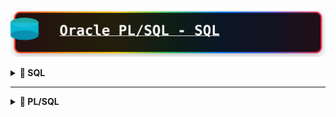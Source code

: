 ![Mi Base de Datos](assets/title.svg)

<details>
<summary><strong>📝 SQL</strong></summary>
# 📖 SQL — Consultas, Operadores y Funciones

Un archivo con estilo para tu GitHub, manteniendo todo tu contenido original y enriqueciéndolo con títulos, secciones, y emojis para facilitar su lectura y uso.

---

## 📝 Cambiar Formato de Columnas

```sql
-- Entre comillas si deseas cambiar el formato ""
SELECT FIRST_NAME, last_name, salary AS "Salario Empleado" FROM EMPLOYEES;
```

---

## ➕ Operadores Básicos

```
+ SUMA
- RESTA
* MULTIPLICACION
/ DIVISION
```

```sql
SELECT FIRST_NAME, SALARY, SALARY*12 AS "Salario Anual", 20*10 AS "EJEMPLO" FROM EMPLOYEES;
```

---

## 🏷️ CLASE 45 — LITERALES

```sql
SELECT 'NOMBRE:', FIRST_NAME FROM EMPLOYEES;

SELECT 'NOMBRE:' || FIRST_NAME || ' ' || LAST_NAME AS "NOMBRE EMPLEADO" FROM EMPLOYEES;
```

---

## 🧮 CLASE 47 — TABLA DUAL

```sql
SELECT 4+3, FIRST_NAME FROM EMPLOYEES;

SELECT 4+3, 'ES EL RESULTADO' FROM DUAL;

DESC DUAL;
```

---

## ⚠️ CLASE 48 — NULOS (NULL)

```sql
SELECT FIRST_NAME, SALARY, COMMISSION_PCT, SALARY*COMMISSION_PCT AS "SALARIO TOTAL" FROM EMPLOYEES;
```

---

## 🔁 CLASE 49 — DISTINCT (Agrupa datos duplicados)

```sql
SELECT * FROM EMPLOYEES;

SELECT FIRST_NAME, DEPARTMENT_ID FROM EMPLOYEES;

SELECT DISTINCT DEPARTMENT_ID FROM EMPLOYEES;

SELECT DISTINCT DEPARTMENT_ID, JOB_ID FROM EMPLOYEES;
```

---

## 🔍 CLASE 52 — WHERE (Filtrar filas por condición)

/*
OPERADORES DE COMPARACION MAS COMUNES:
= , >=, <, >, <=, <>
*/

```sql
SELECT * FROM EMPLOYEES WHERE DEPARTMENT_ID = 50;

SELECT FIRST_NAME, SALARY FROM EMPLOYEES WHERE SALARY = 4000;

SELECT FIRST_NAME FROM EMPLOYEES WHERE DEPARTMENT_ID <> 50;
```

---

## 🔢 CLASE 53 — Condiciones con Literales

```sql
SELECT FIRST_NAME, LAST_NAME FROM EMPLOYEES WHERE FIRST_NAME = 'John';
```

---

## 📆 CLASE 54 — Comparar Fechas

```sql
SELECT * FROM EMPLOYEES;

SELECT * FROM EMPLOYEES WHERE HIRE_DATE = '21-09-05';

SELECT * FROM EMPLOYEES WHERE HIRE_DATE > '21-09-05';
```

---

## 🔁 CLASE 56 — BETWEEN (Rangos en Comparación)

```sql
SELECT * FROM EMPLOYEES WHERE SALARY BETWEEN 5000 AND 6000;

SELECT * FROM EMPLOYEES WHERE HIRE_DATE BETWEEN '01-01-07' AND '01-01-09';

SELECT * FROM EMPLOYEES WHERE FIRST_NAME BETWEEN 'Douglas' AND 'Steven';
```

---

## 🎯 CLASE 57 — IN (Buscar valores en una lista)

```sql
SELECT * FROM EMPLOYEES WHERE DEPARTMENT_ID IN(50,60);

SELECT * FROM EMPLOYEES WHERE JOB_ID IN ('SH_CLERK','ST_CLERK','ST_MAN');
```

### 🧪 Práctica BETWEEN & IN

```sql
SELECT * FROM EMPLOYEES WHERE DEPARTMENT_ID BETWEEN 50 AND 60;

SELECT * FROM EMPLOYEES WHERE HIRE_DATE BETWEEN '01-01-02' AND '31-12-04';

SELECT * FROM EMPLOYEES WHERE LAST_NAME BETWEEN 'D' AND 'H';

SELECT * FROM EMPLOYEES WHERE DEPARTMENT_ID IN(30,60,90);

SELECT * FROM EMPLOYEES WHERE JOB_ID IN('IT_PROG','PU_CLERK');

SELECT * FROM LOCATIONS;

SELECT * FROM LOCATIONS WHERE COUNTRY_ID IN('UK','JP');
```

---

## 🔎 CLASE 59 — LIKE (Buscar patrones en cadenas)

```
LIKE 'PATRON'
% (cualquier número de caracteres)
_ (un solo caracter)
```

```sql
SELECT * FROM EMPLOYEES WHERE FIRST_NAME LIKE 'J%';

SELECT * FROM EMPLOYEES WHERE FIRST_NAME LIKE '_e%';

SELECT * FROM EMPLOYEES WHERE FIRST_NAME LIKE '%te%';
```

> **Nota:** LIKE consume mucha memoria, úsalo con cuidado.

### 🧪 Práctica LIKE

```sql
SELECT * FROM EMPLOYEES WHERE FIRST_NAME LIKE 'J%';
SELECT * FROM EMPLOYEES WHERE FIRST_NAME LIKE 'S%n';
SELECT * FROM COUNTRIES;
SELECT * FROM COUNTRIES WHERE COUNTRY_NAME LIKE '_r%';
```

---

## ❓ CLASE 61 — IS NULL / IS NOT NULL

```sql
SELECT * FROM EMPLOYEES WHERE COMMISSION_PCT = NULL; -- No tiene sentido

SELECT * FROM EMPLOYEES WHERE COMMISSION_PCT IS NULL;

SELECT * FROM LOCATIONS;
SELECT * FROM LOCATIONS WHERE STATE_PROVINCE IS NULL;

SELECT * FROM EMPLOYEES;
SELECT FIRST_NAME, SALARY, COMMISSION_PCT, SALARY+(SALARY*COMMISSION_PCT) AS "Salario Total"
FROM EMPLOYEES WHERE COMMISSION_PCT IS NOT NULL;
```

---

## 🔗 CLASE 63 — AND, OR, NOT (Múltiples condiciones)

/*
AND C1 AND C2 --> TRUE
OR  C1 OR C2  --> TRUE
NOT C1 --> TRUE para negar una condición
*/

```sql
SELECT * FROM EMPLOYEES WHERE SALARY > 5000 AND DEPARTMENT_ID = 50;

SELECT * FROM EMPLOYEES WHERE SALARY > 5000 OR DEPARTMENT_ID = 50;

SELECT * FROM EMPLOYEES WHERE DEPARTMENT_ID NOT IN(50,60);
```

---

## 🔀 CLASE 64 — Combinaciones de AND / OR

/*
C1 AND C2 TRUE TRUE   --> TRUE
C1 AND C2 TRUE FALSE  --> FALSE
C1 AND C2 FALSE FALSE --> FALSE
C1 OR C2  TRUE TRUE   --> TRUE
C1 OR C2  TRUE FALSE  --> TRUE
C1 OR C2 FALSE FALSE  --> FALSE
*/

```sql
SELECT FIRST_NAME, SALARY, DEPARTMENT_ID, HIRE_DATE FROM EMPLOYEES
WHERE SALARY > 5000 AND DEPARTMENT_ID = 50 AND HIRE_DATE > '01-01-05';
```

### 🧪 Práctica AND / OR / NOT

```sql
SELECT * FROM EMPLOYEES;
SELECT FIRST_NAME, HIRE_DATE, JOB_ID FROM EMPLOYEES WHERE JOB_ID = 'IT_PROG' AND SALARY > 6000;

SELECT * FROM EMPLOYEES WHERE FIRST_NAME LIKE 'S%' AND SALARY > 3000 AND (DEPARTMENT_ID = 50 OR DEPARTMENT_ID = 80);

SELECT * FROM EMPLOYEES WHERE JOB_ID = 'IT_PROG' AND PHONE_NUMBER LIKE '5%' AND HIRE_DATE BETWEEN '01-01-07' AND '31-12-07';
```

---

## 🧩 CLASE 66 — ORDER BY (Ordenar resultados)

```sql
SELECT * FROM EMPLOYEES ORDER BY SALARY DESC;

SELECT FIRST_NAME, LAST_NAME, SALARY FROM EMPLOYEES
WHERE FIRST_NAME = 'David'
ORDER BY FIRST_NAME, LAST_NAME;

SELECT FIRST_NAME, LAST_NAME, SALARY FROM EMPLOYEES
WHERE FIRST_NAME = 'David'
ORDER BY FIRST_NAME, SALARY DESC;

SELECT FIRST_NAME, SALARY*12 AS SALARIO FROM EMPLOYEES
ORDER BY SALARIO;

SELECT FIRST_NAME, SALARY*12 FROM EMPLOYEES
ORDER BY 2;

SELECT FIRST_NAME, SALARY*12 AS TOTAL FROM EMPLOYEES
ORDER BY TOTAL DESC;
```

---

## 🎯 CLASE 68 — FETCH (Limitar el número de filas)

```sql
SELECT FIRST_NAME, SALARY FROM EMPLOYEES;

SELECT FIRST_NAME, SALARY FROM EMPLOYEES ORDER BY SALARY DESC FETCH FIRST 5 ROWS ONLY;

SELECT FIRST_NAME, SALARY FROM EMPLOYEES ORDER BY SALARY DESC FETCH FIRST 7 ROWS WITH TIES;

SELECT FIRST_NAME, SALARY FROM EMPLOYEES ORDER BY SALARY DESC OFFSET 5 ROWS FETCH FIRST 5 ROWS WITH TIES;

SELECT * FROM EMPLOYEES FETCH FIRST 20 PERCENT ROWS ONLY;
```

---

## 📚 CLASE 69 — FUNCIONES

```
- Permiten operaciones y expresiones en SQL
- Tipos: numéricas, de cadenas, fechas, propósito general
- Formato: SELECT COLUMNA, FUNCION(PARAMETRO) FROM TABLA
- Sin parámetros: SYSDATE, USER
- Varios argumentos: SUBSTR(CADENA,POSICION,LONGITUD)
- Anidamiento: se pueden anidar funciones
- Ejemplo: 
    SUBSTR('hola',1,2) -> ho
    UPPER(SUBSTR('hola',1,2)) -> HO
```

---

## 🔡 CLASE 70 — Funciones UPPER, LOWER, INITCAP

```sql
SELECT EMAIL, LOWER(EMAIL) FROM EMPLOYEES;

SELECT FIRST_NAME, UPPER(FIRST_NAME) FROM EMPLOYEES;

SELECT INITCAP('ESTO ES UNA PRUEBA') FROM DUAL; -- Pone de tipo oración
```

---

## 🗃️ CLASE 71 — Funciones en la cláusula WHERE

```sql
SELECT FIRST_NAME, LAST_NAME FROM EMPLOYEES
WHERE UPPER(FIRST_NAME) = 'DAVID';
```

---

## 🔗 CLASE 72 — Funciones CONCAT y anidamiento

```sql
SELECT FIRST_NAME || ' ' || LAST_NAME FROM EMPLOYEES;

SELECT CONCAT(FIRST_NAME, LAST_NAME) FROM EMPLOYEES;

SELECT CONCAT(FIRST_NAME, CONCAT(' ', LAST_NAME)) FROM EMPLOYEES;
```

---

## 🔢 CLASE 73 — Función LENGTH (Longitud de cadenas)

```sql
SELECT FIRST_NAME, LENGTH(FIRST_NAME) FROM EMPLOYEES;

SELECT FIRST_NAME FROM EMPLOYEES WHERE LENGTH(FIRST_NAME) = 6;
```

---

## ✂️ CLASE 74 — Función SUBSTR (Subcadenas)

```sql
SELECT FIRST_NAME, SUBSTR(FIRST_NAME, 1, 3) FROM EMPLOYEES;

SELECT FIRST_NAME, SUBSTR(FIRST_NAME, 3) FROM EMPLOYEES;

SELECT FIRST_NAME, SUBSTR(FIRST_NAME, LENGTH(FIRST_NAME), 1) FROM EMPLOYEES;
```

---

## 📍 CLASE 75 — Función INSTR (Posición de subcadena)

```sql
SELECT FIRST_NAME, INSTR(FIRST_NAME, 'a') FROM EMPLOYEES;

SELECT FIRST_NAME, INSTR(FIRST_NAME, 'a') FROM EMPLOYEES
WHERE INSTR(FIRST_NAME, 'a') <> 0;

SELECT FIRST_NAME, INSTR(LOWER(FIRST_NAME), 'a') FROM EMPLOYEES
WHERE INSTR(LOWER(FIRST_NAME), 'a') <> 0;

/* 
Explicación: 
- Busca empleados cuyo nombre contiene 'a' (minúscula o mayúscula)
- Muestra la posición donde aparece por primera vez
- LOWER() permite buscar sin importar mayúsculas/minúsculas
*/
SELECT FIRST_NAME, INSTR(UPPER(FIRST_NAME), 'A') FROM EMPLOYEES
WHERE INSTR(FIRST_NAME, 'A') <> 0;

SELECT FIRST_NAME, INSTR(LOWER(FIRST_NAME), 'a', 4) FROM EMPLOYEES
WHERE INSTR(LOWER(FIRST_NAME), 'a', 4) <> 0;
```

---

## ⬅️➡️ CLASE 76 — LPAD/RPAD (Rellenar cadenas)

```sql
SELECT FIRST_NAME FROM EMPLOYEES;
SELECT RPAD(FIRST_NAME, 20, '*') FROM EMPLOYEES; -- derecha
SELECT LPAD(FIRST_NAME, 20, '*') FROM EMPLOYEES; -- izquierda
```

---

## 🧼 CLASE 77 — Funciones REPLACE, LTRIM, RTRIM

```sql
SELECT REPLACE(FIRST_NAME, 'a', '*') FROM EMPLOYEES;

SELECT RTRIM('HOLA         ') || ' ADIOS' FROM DUAL;

SELECT 'ALBERTO ' || LTRIM('                 PEREZ') FROM DUAL;

SELECT FIRST_NAME, RTRIM(FIRST_NAME, 'm') FROM EMPLOYEES;
```

---

## 📝 PRÁCTICA — Funciones de tipo carácter

*(Agrega aquí tus propias consultas de práctica)*

-- • En la tabla LOCATIONS, averiguar las ciudades que son de Canada o
-- Estados unidos (Country_id=CA o US) y que la longitud del nombre de la
-- calle sea superior a 15.

SELECT CITY,COUNTRY_ID
FROM LOCATIONS
WHERE COUNTRY_ID IN('CA','US')
AND LENGTH(STREET_ADDRESS) >15;

/*
• Muestra la longitud del nombre y el salario anual (por 14) para los
empleados cuyo apellido contenga el carácter 'b' después de la 3ª
posición.
*/
SELECT FIRST_NAME, LENGTH(FIRST_NAME), LAST_NAME, SALARY * 14 AS "SALARIO ANUAL"
FROM EMPLOYEES
WHERE INSTR(LAST_NAME, 'b') > 3;

/*
Averiguar los empleados que ganan entre 4000 y 7000 euros y que
tienen alguna 'a' en el nombre. (Debemos usar INSTR y da igual que sea
mayúscula que minúsculas) y que tengan comisión.
*/

SELECT *
FROM EMPLOYEES
WHERE SALARY BETWEEN 4000 AND 7000
AND INSTR(LOWER(FIRST_NAME), 'a') <> 0
AND COMMISSION_PCT IS NOT NULL;

# EXPLICACION
Si no pones `<> 0` en la función INSTR, obtienes un resultado diferente:

## Sin `<> 0`:
```sql
SELECT *
FROM EMPLOYEES
WHERE SALARY BETWEEN 4000 AND 7000
  AND INSTR(LOWER(FIRST_NAME), 'a')
  AND COMMISSION_PCT IS NOT NULL;
```

## ¿Qué ocurre?

**INSTR** devuelve:
- **0** = La letra 'a' NO está en el nombre
- **Número positivo** = La posición donde está la letra 'a'

En Oracle, las condiciones se evalúan como:
- **0** = FALSE
- **Cualquier número distinto de 0** = TRUE

## Resultado práctico:

**CON `<> 0`**: Busca empleados que tienen la letra 'a' en el nombre
**SIN `<> 0`**: También busca empleados que tienen la letra 'a' en el nombre

En este caso específico, **el resultado es el mismo** porque:
- Si INSTR encuentra 'a', devuelve posición (1,2,3...) = TRUE
- Si INSTR no encuentra 'a', devuelve 0 = FALSE

## Diferencia importante:

```sql
-- Estas dos consultas dan el mismo resultado:
WHERE INSTR(LOWER(FIRST_NAME), 'a') <> 0  -- Explícito
WHERE INSTR(LOWER(FIRST_NAME), 'a')       -- Implícito
```

La versión `<> 0` es más clara y explícita para entender qué estás buscando, pero funcionalmente son equivalentes en Oracle.


- Visualizar las iniciales de nombre y apellidos separados por puntos. Por
### ejemplo:

![imagen](./images/img.png)

### Solucion :

```sql
SELECT FIRST_NAME,
       LAST_NAME,
       SUBSTR(FIRST_NAME, 1, 1) || '.' || SUBSTR(LAST_NAME, 1, 1) || '.' AS "INICIALES"
FROM EMPLOYEES;


```
![imagen](images/2.png)

---

- MOSTRAR EMPLEADOS DONDE EL NOMBRE O APELLIDO COMIENZA CON 'S'

```sql
SELECT * FROM EMPLOYEES
WHERE FIRST_NAME LIKE 'S%' OR LAST_NAME LIKE 'S%';


```

![imagen](images/3.png)

-- Visualizar el nombre del empleado, su salario, y con asteriscos, el
-- número miles de dólares que gana. Se asocia ejemplo. (PISTA: se
-- puede usar RPAD. Ordenado por salario

```sql

SELECT FIRST_NAME,
       SALARY,
       RPAD('*', SALARY / 1000, '*') AS RANKING
FROM EMPLOYEES
ORDER BY SALARY DESC;

```

### EXPLICACION

La función `RPAD` rellena una cadena por la derecha hasta alcanzar una longitud específica. Te explico cada parámetro:

## Sintaxis de RPAD:
```sql
RPAD(cadena_original, longitud_total, carácter_relleno)
```

## En tu ejemplo:
```sql
RPAD('*', SALARY / 1000, '*')
```

### Parámetros:
1. **`'*'`** - Cadena original (un asterisco)
2. **`SALARY / 1000`** - Longitud total deseada (salario dividido entre 1000)
3. **`'*'`** - Carácter para rellenar (asterisco)

### Funcionamiento:
- Si un empleado gana **5000**, entonces `SALARY / 1000 = 5`
- RPAD toma el primer `'*'` y lo rellena hasta llegar a 5 caracteres usando `'*'`
- Resultado: `*****` (5 asteriscos)

- Si gana **12000**, entonces `SALARY / 1000 = 12`
- Resultado: `************` (12 asteriscos)

## Ejemplo práctico:
```sql
-- Si SALARY = 8000
RPAD('*', 8000/1000, '*') = RPAD('*', 8, '*') = '********'

-- Si SALARY = 3500  
RPAD('*', 3500/1000, '*') = RPAD('*', 3, '*') = '***'
```

## Propósito:
Crear una representación visual del salario donde cada asterisco representa 1000 dólares, facilitando comparar salarios de forma gráfica.

![imagen](images/4.png)

---

## ⬅️➡️ CLASE 79 — FUNCIONES NUMERICAS : ROUND - TRUNC - MOD - POWER

-- ROUND REDONDEAR
SELECT ROUND(50.920, 2)
FROM DUAL;
--50.92

-- TRUNC TRUNCAR
SELECT TRUNC(50.9790, 2)
FROM DUAL;
--50.90

--MOD(A,B)
SELECT MOD(10, 3)
FROM DUAL;

-- POWER(A,B)
SELECT POWER(10, 2)
FROM DUAL;
--10^2=100
--*******************************************************************************************************
/*
PRACTICA -->
1. Funciones numéricas
   • Visualizar el nombre y salario de los empleados de los que el número de
   empleado es impar (PISTA: MOD)
   • Prueba con los siguientes valores aplicando las funciones TRUNC y
   ROUND, con 1 y 2 decimales.

*/

```sql

SELECT EMPLOYEE_ID, FIRST_NAME, SALARY
FROM EMPLOYEES
WHERE MOD(EMPLOYEE_ID, 2) <> 0;

```

![imagen](images/5.png)

![imagen](images/6.png)

---
# 📅 SQL — Práctica de Funciones Numéricas y de Fechas

---

## 🧮 1. Funciones Numéricas

> Visualizar el nombre y salario de los empleados cuyo número de empleado es **impar** (`MOD`).

```sql
SELECT EMPLOYEE_ID, FIRST_NAME, SALARY
FROM EMPLOYEES
WHERE MOD(EMPLOYEE_ID, 2) <> 0;
```

> Prueba con los siguientes valores aplicando las funciones `TRUNC` y `ROUND`, con 1 y 2 decimales.

*(Agrega aquí tus valores de prueba y ejemplos de TRUNC/ROUND)*

---

## 📆 CLASE 81 : Funciones de Fechas

```sql
SELECT FIRST_NAME, HIRE_DATE
FROM EMPLOYEES;

SELECT SYSDATE
FROM DUAL;
```

---

## ➕➖ CLASE 82 : Aritmética de Fechas

```sql
SELECT FIRST_NAME, HIRE_DATE
FROM EMPLOYEES;

SELECT SYSDATE
FROM DUAL;

-- Sumar días
SELECT SYSDATE + 2 FROM DUAL; -- Suma 2 días

-- Restar días
SELECT SYSDATE - 2 FROM DUAL; -- Resta 2 días

-- Restar fechas
SELECT HIRE_DATE, SYSDATE - HIRE_DATE AS "DIAS TRABAJADOS"
FROM EMPLOYEES;
```

---

## 📅 CLASE 83 : MONTHS_BETWEEN, NEXT_DAY, ADD_MONTHS

```sql
-- MONTHS_BETWEEN(FECHA1, FECHA2)
SELECT HIRE_DATE, MONTHS_BETWEEN(SYSDATE, HIRE_DATE) AS "MESES TRABAJADOS"
FROM EMPLOYEES;

-- ADD_MONTHS(FECHA, NUMERO_MESES)
SELECT SYSDATE, ADD_MONTHS(SYSDATE, 3), SYSDATE + 90
FROM DUAL;

-- NEXT_DAY(FECHA, 'DIA_DE_LA_SEMANA')
SELECT NEXT_DAY(SYSDATE, 'MIÉRCOLES')
FROM DUAL;
```

---

## ⏳ CLASE 84 : LAST_DAY, ROUND, TRUNC

```sql
-- LAST_DAY(FECHA): último día del mes de la fecha
SELECT SYSDATE, LAST_DAY(SYSDATE)
FROM DUAL;

-- ROUND(FECHA, 'FORMATO'), TRUNC(FECHA, 'FORMATO')
SELECT SYSDATE, ROUND(SYSDATE, 'MONTH'), ROUND(SYSDATE, 'YEAR')
FROM DUAL;

SELECT SYSDATE, TRUNC(SYSDATE, 'MONTH'), TRUNC(SYSDATE, 'YEAR')
FROM DUAL;
```

---

 ## 🚀 **SQL-LAST_DAY, ROUND, TRUNC COMO FUNCIONAN!**
- Estas consultas muestran la fecha actual (SYSDATE) y aplican funciones de redondeo y truncamiento sobre ella:

- ROUND(SYSDATE, 'MONTH'): Redondea la fecha al mes más cercano. Si el día es 16 o mayor, pasa al siguiente mes.

- ROUND(SYSDATE, 'YEAR'): Redondea la fecha al año más cercano. Si el mes es julio o mayor, pasa al siguiente año.

- TRUNC(SYSDATE, 'MONTH'): Trunca la fecha al primer día del mes actual.

- TRUNC(SYSDATE, 'YEAR'): Trunca la fecha al primer día del año actual.

## PRACTICA

-- SOLCION :

-- • Indicar el número de días que los empleados llevan en la empresa

SELECT FIRST_NAME, HIRE_DATE - SYSDATE AS "DIAS EN LA EMPRESA"
FROM EMPLOYEES;

-- • Indicar la fecha que será dentro de 15 días

SELECT SYSDATE + 15 AS "FECHA DENTRO DE 15 DIAS"
FROM DUAL;
-- 2025-11-07 21:21:02

--• ¿Cuántos MESES faltan para la navidad? La cifra debe salir
-- redondeada, con 1 decimal

SELECT ROUND(MONTHS_BETWEEN('25-12-2025', SYSDATE), 1)
FROM DUAL;
-- 2

-- • Indicar la fecha de entrada de un empleado y el último día del mes que
-- entró

SELECT FIRST_NAME, HIRE_DATE, LAST_DAY(HIRE_DATE) AS "ULTIMO DIA DEL MES DE ENTRADA"
FROM EMPLOYEES;

-- Steven,2003-06-17,2003-06-30

-- • Utilizando la función ROUND, indicar los empleados que entraron en los
-- últimos 15 días de cada mes

SELECT FIRST_NAME, HIRE_DATE, ROUND(HIRE_DATE, 'MONTH') AS "ULTIMOS 15 DIAS"
FROM EMPLOYEES
WHERE ROUND(HIRE_DATE, 'MONTH') > HIRE_DATE;

</details>

---

<details>
<summary><strong>📝 PL/SQL</strong></summary>

# 🧾 PL/SQL — Bloques Anónimos y Funciones Básicas

---

--*******************************************************************************************************
--*                         CLASE 30 :  BEGIN - END BLOQUES ANONIMOS                                    *
--*******************************************************************************************************
```sql
BEGIN
    NULL;-- NO HAGAS NADA

END;
```

---

--*******************************************************************************************************
--*                         CLASE 31 :  VISUALIZAR SALIDA POR PANTALLA DBMS_OUTPUT                      *
--*******************************************************************************************************
```sql
SET SERVEROUTPUT ON

BEGIN
    dbms_output.put_line(100);
    dbms_output.put_line('AAAA' || 'XXXX');-- CONCATENACION
END;
```

---

--*******************************************************************************************************
--*                         CLASE 32 :  PRACTICA BLOQUES ANONIMOS                                       *
--*******************************************************************************************************
```sql
SET SERVEROUTPUT ON

BEGIN
    dbms_output.put_line('GEORGE');
    dbms_output.put_line('CHINCHAYAN');
    dbms_output.put_line('GEORGE'
                         || ' '
                         || 'CHINCHAYAN');
END;
```

---

--*******************************************************************************************************
--*                         CLASE 33 :  VARIABLES                                                       *
--*******************************************************************************************************
```sql
SET SERVEROUTPUT ON

DECLARE
    name     VARCHAR2(100);
    lastname VARCHAR2(100);
BEGIN
    name := 'GEORGE';
    lastname := 'CHINCHAYAN';
    dbms_output.put_line(name
                         || ' '
                         || lastname);
END;
```

---

--*******************************************************************************************************
--*                         CLASE 34 :  CONSTANTES - NULL                                               *
--*******************************************************************************************************
```sql
SET SERVEROUTPUT ON

DECLARE
    x CONSTANT NUMBER := 10;-- ES CONSTANTE
    z NUMBER NOT NULL := 20;--NO ES CONSTANTE
BEGIN
    dbms_output.put_line(x);
    z := 30;
    dbms_output.put_line(z);
END;
```

---

--*******************************************************************************************************
--*                         CLASE 35 :  VARIABLE BOOLEAN                                                *
--*******************************************************************************************************
```sql
SET SERVEROUTPUT ON

DECLARE
    b1 BOOLEAN;
BEGIN
    b1 := TRUE;
    b1 := FALSE;
    b1 := NULL;
END;
```
## EXPLICACION :
Sí. DBMS_OUTPUT.PUT_LINE no acepta valores BOOLEAN. Hay que convertir el BOOLEAN 
a texto antes de imprimirlo. Ejemplo breve: usar un IF para mapear TRUE/FALSE/NULL,
o crear una función que devuelva VARCHAR2.

```sql

-- sql
-- Ejemplo A: mapeo con IF
DECLARE
    b1 BOOLEAN := TRUE; -- probar TRUE, FALSE, NULL
BEGIN
    IF b1 IS NULL THEN
        dbms_output.put_line('NULL');
    ELSIF b1 THEN
        dbms_output.put_line('TRUE');
    ELSE
        dbms_output.put_line('FALSE');
    END IF;
END;
/

-- Ejemplo B: función reutilizable para convertir BOOLEAN a VARCHAR2
DECLARE
    FUNCTION bool_to_str(p_bool BOOLEAN) RETURN VARCHAR2 IS
    BEGIN
        IF p_bool IS NULL THEN
            RETURN 'NULL';
        ELSIF p_bool THEN
            RETURN 'TRUE';
        ELSE
            RETURN 'FALSE';
        END IF;
    END;
    b1 BOOLEAN := FALSE;
BEGIN
    dbms_output.put_line(bool_to_str(b1));
END;
/

```
Tienes razón, déjame explicar mejor el tema de `BOOLEAN` en PL/SQL:

## ❌ Problema con BOOLEAN

En PL/SQL **no puedes imprimir directamente un `BOOLEAN`** con `DBMS_OUTPUT.PUT_LINE`:

```sql
DECLARE
    b1 BOOLEAN := TRUE;
BEGIN
    dbms_output.put_line(b1); -- ❌ ERROR: no se puede imprimir BOOLEAN
END;
```

## ✅ Solución: Convertir BOOLEAN a texto

Necesitas convertir el valor `BOOLEAN` a `VARCHAR2` antes de imprimirlo:

```sql
DECLARE
    b1 BOOLEAN := TRUE;
BEGIN
    -- Opción 1: Con IF-ELSIF-ELSE
    IF b1 IS NULL THEN
        dbms_output.put_line('NULL');
    ELSIF b1 THEN
        dbms_output.put_line('TRUE');
    ELSE
        dbms_output.put_line('FALSE');
    END IF;
END;
/
```

## 🔄 Función reutilizable

Para no repetir código, puedes crear una función que convierta `BOOLEAN` a texto:

```sql
DECLARE
    FUNCTION bool_to_str(p_bool BOOLEAN) RETURN VARCHAR2 IS
    BEGIN
        IF p_bool IS NULL THEN RETURN 'NULL';
        ELSIF p_bool THEN RETURN 'TRUE';
        ELSE RETURN 'FALSE';
        END IF;
    END;
    
    b1 BOOLEAN := FALSE;
BEGIN
    dbms_output.put_line(bool_to_str(b1)); -- Imprime: FALSE
END;
/
```

## 📋 Resumen

- **BOOLEAN** en PL/SQL puede tener 3 valores: `TRUE`, `FALSE`, `NULL`
- **No se puede imprimir directamente** con `DBMS_OUTPUT.PUT_LINE`
- **Debes convertirlo a texto** usando `IF` o una función auxiliar

--*******************************************************************************************************
--*                         CLASE 37 :  %TYPE es del tipo                                               *
--*******************************************************************************************************
```sql
SET SERVEROUTPUT ON

DECLARE
    x     NUMBER;
    z     x%TYPE;
    emple employees.salary%TYPE;--TABLA + COLUMNA Y TIPO
BEGIN
    emple := 100;
END;
```

---

--*******************************************************************************************************
--*                         CLASE 38 :  Operadores                                                      *
--*******************************************************************************************************
```sql
/*

+ SUMA
- RESTA
/ DIVISION
* MULTIPLICACION
** EXPONENTE
|| CONCATENAR

CONSIDERAR QUE CUALQUIER VARIABLE QUE NO SE INICIALICE VA A DEVOLVER UN NULL
*/
SET SERVEROUTPUT ON

DECLARE
    x NUMBER := 5;
    z NUMBER := 10;
    a VARCHAR2(100) := 'EXAMPLE';
    d DATE := '10-01-1990';
BEGIN
    dbms_output.put_line(x * z);
    dbms_output.put_line(a || ' HELLO');
    dbms_output.put_line(d + 1);
    dbms_output.put_line(sysdate);
END;
```

---

--*******************************************************************************************************
--                     CLASE 41 :  BLOQUES ANIDADOS                                                     *
--*******************************************************************************************************
-- ES UN BLOQUE HIJO PRACTICAMENTE UN BLOQUE ANIDADO-
```sql
SET SERVEROUTPUT ON;

BEGIN
    dbms_output.put_line('EN EL PRIMER BLOQUE');
    DECLARE
        x NUMBER := 10;
    BEGIN
        dbms_output.put_line(x);
    END;
END;   
```

---

--*******************************************************************************************************
--                     CLASE 42 :  AMBITOS DE VARIABLES EN BLOQUES ANIDADOS                             *
--*******************************************************************************************************
```sql
SET SERVEROUTPUT ON;

DECLARE
    x NUMBER := 20; --GLOBAL
    z NUMBER := 30;
BEGIN
    dbms_output.put_line('X:=' || x);
    DECLARE
        x NUMBER := 10; --LOCAL
        z NUMBER := 100;
        y NUMBER := 200; -- LAS VARIABLES LOCALES NO TIENEN ACCESO LOS PADRES PERO SI ALREVEZ
    BEGIN
        dbms_output.put_line('X:=' || x);
        dbms_output.put_line('Z:=' || z);
    END;

    --dbms_output.put_line('Y:=' || y); no puede imprimirse por que es una variable hija
END;
```

---

--*******************************************************************************************************
--                     CLASE  :  USO DE FUNCIONES SQL DENTRO DE PL/SQL                                  *
--*******************************************************************************************************
```sql
SET SERVEROUTPUT ON;

DECLARE
    x     VARCHAR(50);
    mayus VARCHAR(100);
    fecha DATE;
    z     NUMBER := 109.80;
BEGIN
    x := 'Ejemplo';
    dbms_output.put_line(substr(x, 2, 4));
    mayus := upper(x);
    dbms_output.put_line(mayus);
    fecha := sysdate;
    dbms_output.put_line(fecha);
    dbms_output.put_line(floor(z));
END;
```

---
# ⚡ CLASE 46: OPERADORES LÓGICOS Y RELACIONALES

---

## 🟢 Comando IF

```sql
DECLARE
    x NUMBER := 10;
BEGIN
    IF x = 10 THEN
        dbms_output.put_line('X:=10');
    ELSE
        dbms_output.put_line('X:=OTHER VALUE');
    END IF;
END;
```

---

## 🟡 Comando ELSIF

```sql
DECLARE
    sales NUMBER := 51000;
    bonus NUMBER := 0;
BEGIN
    IF sales > 50000 THEN
        bonus := 1500;
    ELSIF sales > 35000 THEN
        bonus := 500;
    ELSIF sales > 20000 THEN
        bonus := 1500;
    ELSE
        bonus := 100;
    END IF;

    dbms_output.put_line('Sales ='
        || sales
        || ', bonus= '
        || bonus
        || '.');

END;
```

---

# 🛠️ PRACTICA COMANDO IF

---

## 1. Práctica 1 — Número Par o Impar

```sql
-- Debemos hacer un bloque PL/SQL anónimo, donde declaramos una variable
-- NUMBER y la ponemos algún valor.
-- Debe indicar si el número es PAR o IMPAR. Es decir debemos usar IF..... ELSE
-- para hacer el ejercicio
-- Como pista, recuerda que hay una función en SQL denominada MOD, que
-- permite averiguar el resto de una división.
-- Por ejemplo MOD(10,4) nos devuelve el resto de dividir 10 por 4.

-- SOLUCION :
DECLARE
    x NUMBER := 3;
BEGIN
    IF MOD(X, 2) = 0 THEN
        dbms_output.put_line('EL NUMERO ES PAR');
    ELSE
        dbms_output.put_line('EL NUMERO ES IMPAR');
    END IF;
END;
```

---

## 2. Práctica 2 — Tipo de Producto

```sql
--• Crear una variable CHAR(1) denominada TIPO_PRODUCTO.
--• Poner un valor entre "A" Y "E"
--• Visualizar el siguiente resultado según el tipo de producto
--o 'A' --> Electronica
--o 'B' --> Informática
--o 'C' --> Ropa
--o 'D' --> Música
--o 'E' --> Libros
--o Cualquier otro valor debe visualizar "El código es incorrecto
-- SOLUCION :

DECLARE
    TIPO_PRODUCTO CHAR(1);
BEGIN
    TIPO_PRODUCTO := UPPER('A');
    IF TIPO_PRODUCTO = 'A' THEN
        DBMS_OUTPUT.PUT_LINE('ELECTRÓNICA');
    ELSIF TIPO_PRODUCTO = 'B' THEN
        DBMS_OUTPUT.PUT_LINE('INFORMÁTICA');
    ELSIF TIPO_PRODUCTO = 'C' THEN
        DBMS_OUTPUT.PUT_LINE('ROPA');
    ELSIF TIPO_PRODUCTO = 'D' THEN
        DBMS_OUTPUT.PUT_LINE('MÚSICA');
    ELSIF TIPO_PRODUCTO = 'E' THEN
        DBMS_OUTPUT.PUT_LINE('LIBRO');
    ELSE
        DBMS_OUTPUT.PUT_LINE('EL CÓDIGO ES INCORRECTO');
    END IF;
END;
```

---

# 🟣 CLASE 49: COMANDO CASE

```sql
-- SET SERVEROUTPUT ON;
DECLARE
    v1 CHAR(1);
BEGIN
    v1 := 'B';
    CASE v1
        WHEN 'A' THEN dbms_output.put_line('EXCELLENT');
        WHEN 'B' THEN dbms_output.put_line('VERY GOOD');
        WHEN 'C' THEN dbms_output.put_line('GOOD');
        WHEN 'D' THEN dbms_output.put_line('FAIR');
        WHEN 'E' THEN dbms_output.put_line('POOR');
        ELSE dbms_output.put_line('NO SUCH VALUE');
        END CASE;

END;
```

---

# 🟤 CLASE 50: SEARCHED CASE (Búsquedas más complejas)

```sql
-- SET SERVEROUTPUT ON;

DECLARE
    bonus NUMBER;
BEGIN
    bonus := 100;
    CASE
        WHEN bonus > 500 THEN DBMS_OUTPUT.PUT_LINE('EXCELLENT');
        WHEN bonus <= 500 AND bonus > 250 THEN DBMS_OUTPUT.PUT_LINE('VERY GOOD');
        WHEN bonus <= 250 AND bonus > 100 THEN DBMS_OUTPUT.PUT_LINE('GOOD');
        ELSE DBMS_OUTPUT.PUT_LINE('POOR!!!');
        END CASE;
END;
```

---

# 📝 PRACTICA CON CASE

```sql
SET SERVEROUTPUT ON;

DECLARE
    usuario VARCHAR2(40);
BEGIN
    usuario := user;
    CASE
        WHEN usuario = 'SYS' THEN dbms_output.put_line('USUARIO SUPERADMINISTRADOR');
        WHEN usuario = 'SYSTEM' THEN dbms_output.put_line('ERES ADMINISTRADOR NORMAL');
        WHEN usuario = 'HR' THEN dbms_output.put_line('ERES RECURSOS HUMANOS');
        ELSE dbms_output.put_line('USUARIO NO AUTORIZADO');
        END CASE;
END;
```

```sql
--*********** PARA SABER TU USUARIO ACTUAL CONECTADO ES HR
SELECT USER
FROM DUAL;
```

```sql
--*********** PARA SABER TU USUARIO ACTUAL CONECTADO ES HR USANDO BLOQUE PLSQL
-- En un bloque PL/SQL
DECLARE
    usuario VARCHAR2(128);
BEGIN
    usuario := USER;
    DBMS_OUTPUT.PUT_LINE('Usuario actual: ' || usuario);
END;
```

---

# 🔁 CLASE 52: BUCLE LOOP

```sql
DECLARE
    X NUMBER := 1;
BEGIN
    LOOP
        DBMS_OUTPUT.PUT_LINE('VALOR DE X: ' || X);
        X := X + 1;
        /*IF X = 11
        THEN
            EXIT;
        END IF;*/
        EXIT WHEN X = 11;
    END LOOP;
END;
```

---

# 🔂 CLASE 53: BUCLE LOOP ANIDADO

```sql
DECLARE
    s PLS_INTEGER := 0;
    i PLS_INTEGER := 0;
    j PLS_INTEGER ;
BEGIN
    <<parent>>
    LOOP
        -- Print Parent
        i := i + 1;
        j := 100;
        DBMS_OUTPUT.PUT_LINE('PARENT LOOP ITERATION: ' || i);
        <<child>>
        LOOP
            -- Print Child
            EXIT parent WHEN (i > 3);
            DBMS_OUTPUT.PUT_LINE('Child:' || j);
            j := j + 1;
            EXIT child WHEN (j > 105);
        END LOOP child;
    END LOOP parent;
    DBMS_OUTPUT.PUT_LINE('FINISH!!!');
END;
```

```sql
/*     explicacion
El error principal en el código es un **error tipográfico** en la última línea:

## ❌ Error encontrado

```sql
DBMS_OUPUT.PUT_LINE('FINISH!!!');
```

**Falta la letra 'T'** en `DBMS_OUTPUT`. Debería ser:

```sql
DBMS_OUTPUT.PUT_LINE('FINISH!!!');
```

## ✅ Código corregido

```sql
DECLARE
    s PLS_INTEGER := 0;
    i PLS_INTEGER := 0;
    j PLS_INTEGER;
BEGIN
    <<parent>>
    LOOP
        -- Print Parent
        i := i + 1;
        j := 100;
        DBMS_OUTPUT.PUT_LINE('PARENT LOOP ITERATION: ' || i);
        <<child>>
        LOOP
            -- Print Child
            EXIT parent WHEN (i > 3);
            DBMS_OUTPUT.PUT_LINE('Child:' || j);
            j := j + 1;
            EXIT child WHEN (j > 105);
        END LOOP child;
    END LOOP parent;
    DBMS_OUTPUT.PUT_LINE('FINISH!!!'); -- ✅ Corregido: agregada la 'T'
END;
/
```

## 📋 Otros problemas menores

- La variable `s` se declara pero nunca se usa
- Falta el separador `/` al final del bloque para ejecutarlo correctamente en Oracle

Este error tipográfico causará un **error de compilación** porque Oracle no reconocerá el procedimiento `DBMS_OUPUT` (sin la 'T').





# ⏭️ CLASE 54: COMANDO CONTINUE

```sql

DECLARE
    x NUMBER := 0;
BEGIN
    LOOP
        -- con continue saltamos aqui
        DBMS_OUTPUT.PUT_LINE('LOOP: x = ' || TO_CHAR(x));
        x := x + 1;
        /*IF x < 3 THEN
            CONTINUE;
        end if;*/
        CONTINUE WHEN x < 3;
        DBMS_OUTPUT.PUT_LINE('DESPUES DEL CONTINUE: x = ' || TO_CHAR(x));
        EXIT WHEN x = 5;
    end loop;
    DBMS_OUTPUT.PUT_LINE(' DESPUES DEL LOOP : x = ' || TO_CHAR(x));
end;


```
![imagen](images/loop.png)

---

### EXPLICACION

Este bloque PL/SQL crea una variable `x` y ejecuta un bucle que imprime el valor de `x` en cada iteración. Si `x` es menor que 3, la instrucción `CONTINUE WHEN x < 3;` salta el resto del código en esa iteración y pasa a la siguiente. Cuando `x` llega a 5, el bucle termina y se imprime el valor final.

**Sobre `TO_CHAR()`**:  
La función `TO_CHAR()` convierte un valor numérico, de fecha o de otro tipo a una cadena de texto (string). Así puedes mostrar el valor en pantalla usando `DBMS_OUTPUT.PUT_LINE`.

**Ejemplo:**  
Si `x = 2`, `TO_CHAR(x)` devuelve `'2'` (como texto).  
Si `x = 3.5`, `TO_CHAR(x)` devuelve `'3.5'`.

---

# 🔄 CLASE 55: BUCLE FOR

---

```sql
-- SET SERVEROUTPUT ON;
DECLARE
    I VARCHAR2(100) := 'aaaa';
BEGIN
    FOR i IN 5..15 LOOP -- PLS INTEGER IMPLICITO NO SE DECLARA LA i
        DBMS_OUTPUT.PUT_LINE('VALOR DE I: ' || TO_CHAR(i));
        EXIT WHEN i=10;-- aqui sale del loop
        end loop;
    DBMS_OUTPUT.PUT_LINE(i);-- ERROR PORQUE i NO ES VISIBLE FUERA DEL LOOP
end;
```

---

## 📝 EXPLICACION

Tienes razón, el código **SÍ funciona** y **SÍ imprime** `'aaaa'` al final.

**Lo que realmente sucede:**

- Oracle **NO distingue mayúsculas y minúsculas** en los identificadores (nombres de variables, procedimientos, etc.) cuando no están entre comillas dobles.
- Por eso:
   - `I` (mayúscula) e `i` (minúscula) son **la misma variable** para Oracle.
   - La variable `i` del bucle `FOR` **sobrescribe temporalmente** la variable `I` declarada.
   - Fuera del bucle, `i` vuelve a hacer referencia a la variable original `I` con valor `'aaaa'`.

**Resultado correcto:**
```
VALOR DE I: 5
VALOR DE I: 6
VALOR DE I: 7
VALOR DE I: 8
VALOR DE I: 9
VALOR DE I: 10
aaaa
```

---

## 🛠️ Explicación técnica

- Durante el bucle: `i` es la variable de control (valores 5-10).
- Fuera del bucle: `i` hace referencia a la variable original `I` (`'aaaa'`).
- Oracle trata ambos identificadores como el mismo nombre.

> Mi explicación anterior sobre distinción de mayúsculas/minúsculas era incorrecta. Oracle **NO** distingue mayúsculas y minúsculas en identificadores no entrecomillados.

---

# 🔁 CLASE 56: WHILE

---

## 🌀 ¿Qué es WHILE?

> WHILE nos permite hacer **bucles** mientras una condición sea verdadera.

---

```sql
-- SET SERVEROUTPUT ON;
DECLARE
    done BOOLEAN := FALSE;
    x    NUMBER  := 0;
BEGIN
    WHILE x < 10
        LOOP
            DBMS_OUTPUT.PUT_LINE('VALOR DE X: ' || TO_CHAR(x));
            x := x + 1;
            EXIT WHEN x=5;-- AQUI SALE DEL LOOP
        end loop;
    WHILE done
        LOOP
            dbms_output.put_line('NO IMPRIME ESTO');
            done := TRUE;-- CAMBIAMOS LA CONDICION PARA QUE NO SEA VERDADERA Y SALGA DEL LOOP
        end loop;

    WHILE NOT done
        LOOP
            DBMS_OUTPUT.PUT_LINE('HE PASADO POR AQUI');
            done := TRUE;-- CAMBIAMOS LA CONDICION PARA QUE NO SEA VERDADERA Y SALGA DEL LOOP
        end loop;
end;
```

![imagen](images/while.png)
---

# 🚦 CLASE 57: COMANDO GOTO

---

## ⚠️ **Advertencia:**
> NO ES RECOMENDABLE USAR GOTO PORQUE GENERA CÓDIGO SPAGUETI

---

```sql
-- SET SERVEROUTPUT ON;
DECLARE
    p VARCHAR2(30);
    n PLS_INTEGER := 5;
BEGIN
    FOR j in 2..ROUND(SQRT(n))
        LOOP
            IF n MOD j = 0 THEN
                p := ' no es un numero primo';
                GOTO primt_now;
            end if;
        end loop;
    p := ' es un numero primo';
    <<primt_now>>
        DBMS_OUTPUT.PUT_LINE(TO_CHAR(n) || p);
end;
```

![imagen](images/goto.png)
---

# 🧠 Explicación del código

Este código implementa un **algoritmo para verificar si un número es primo** usando la sentencia `GOTO`.

## ¿Qué hace el código?

Verifica si el número `n = 5` es primo o no.

## Explicación paso a paso

```sql
DECLARE
    p VARCHAR2(30);     -- Variable para almacenar el resultado
    n PLS_INTEGER := 5; -- Número a verificar (5)
BEGIN
    -- Bucle desde 2 hasta la raíz cuadrada de n
    FOR j in 2..ROUND(SQRT(n)) LOOP  -- j va de 2 a 2 (SQRT(5) ≈ 2.2, redondeado = 2)
        IF n MOD j = 0 THEN          -- Si n es divisible por j
            p := ' no es un numero primo';
            GOTO primt_now;          -- Salta directamente a la etiqueta
        END IF;
    END LOOP;
    
    -- Si llega aquí, no encontró divisores
    p := ' es un numero primo';
    
    <<primt_now>>  -- Etiqueta de destino del GOTO
        DBMS_OUTPUT.PUT_LINE(TO_CHAR(n) || p);
END;
```

---

## 📝 Ejecución con n = 5

1. **Bucle FOR**: `j` va de `2` a `2` (solo una iteración)
2. **Verificación**: `5 MOD 2 = 1` (no es 0, entonces 5 no es divisible por 2)
3. **Continúa**: Como no encontró divisores, ejecuta `p := ' es un numero primo';`
4. **Imprime**: `"5 es un numero primo"`

---

## 🧮 ¿Por qué usa SQRT(n)?

**Optimización matemática**: Si un número tiene divisores, al menos uno debe ser ≤ √n.

- Para verificar si 25 es primo, solo necesitas probar divisores hasta √25 = 5
- No necesitas probar 6, 7, 8... hasta 24

---

## ✅ Resultado

```
5 es un numero primo
```

---

## 📝 Nota

Como menciona el comentario, `GOTO` no es recomendable porque genera "código espagueti" difícil de mantener.  
Es mejor usar estructuras de control normales.

---

## EXPLICACION
Te explico paso a paso esta línea que parece confusa:

## 🔢 Desglosando `FOR j in 2..ROUND(SQRT(n))`

Vamos con `n = 5`:

### 1️⃣ **SQRT(n)** - Raíz cuadrada
```sql
SQRT(5) = 2.236...
```

### 2️⃣ **ROUND(SQRT(n))** - Redondear
```sql
ROUND(2.236...) = 2
```

### 3️⃣ **2..ROUND(SQRT(n))** - Rango del bucle
```sql
2..2  -- Va desde 2 hasta 2 (solo UNA iteración)
```

### 4️⃣ **El bucle FOR**
```sql
FOR j in 2..2 LOOP  -- j solo toma el valor 2
    -- Solo se ejecuta UNA vez con j = 2
END LOOP;
```

---

## 🧮 ¿Por qué hasta la raíz cuadrada?

**Concepto matemático**: Para verificar si un número es primo, solo necesitas probar divisores hasta su raíz cuadrada.

### Ejemplo con números más grandes:

**Para n = 25:**
- `SQRT(25) = 5`
- Bucle: `FOR j in 2..5` (prueba: 2, 3, 4, 5)
- Si 25 fuera divisible por 6, también sería divisible por 25/6 ≈ 4.16
- Como ya probamos hasta 5, no necesitamos probar 6, 7, 8...

**Para n = 100:**
- `SQRT(100) = 10`
- Solo prueba divisores del 2 al 10
- No necesita probar 11, 12, 13... hasta 99

---

## 📝 En nuestro caso (n = 5):

```sql
FOR j in 2..2 LOOP  -- j = 2 (una sola vez)
    IF 5 MOD 2 = 0 THEN  -- ¿5 es divisible por 2?
        -- 5 ÷ 2 = 2 resto 1, entonces MOD = 1
        -- 1 ≠ 0, entonces NO entra en el IF
    END IF;
END LOOP;
```

Como no encontró divisores, **5 es primo**.

### 

</details>






